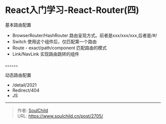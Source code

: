 # React入门学习-React-Router(四)

<!--more-->
基本路由配置
- BrowserRouter/HashRouter 路由呈现方式。前者是xxx/xxx/xxx,后者是/#/
- Switch 使用这个组件后，仅匹配第一个路由
- Route - exact/path/component 匹配路由的模式
- Link/NavLink 实现路由跳转的组件

。。。。。。


动态路由配置
- /detail/2021
- Redirect/404
- JS




---

> 作者: [SoulChild](https://www.soulchild.cn)  
> URL: https://www.soulchild.cn/post/2705/  

